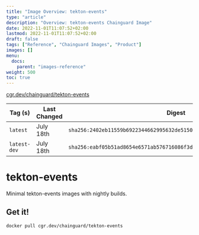 ```yaml
---
title: "Image Overview: tekton-events"
type: "article"
description: "Overview: tekton-events Chainguard Image"
date: 2022-11-01T11:07:52+02:00
lastmod: 2022-11-01T11:07:52+02:00
draft: false
tags: ["Reference", "Chainguard Images", "Product"]
images: []
menu:
  docs:
    parent: "images-reference"
weight: 500
toc: true
---
```


[cgr.dev/chainguard/tekton-events](https://github.com/chainguard-images/images/tree/main/images/tekton-events)

| Tag (s)       | Last Changed | Digest                                                                    |
|---------------|--------------|---------------------------------------------------------------------------|
|  `latest`     | July 18th    | `sha256:2402eb11559b6922344662995632de5150e305b647d031d1e8f8cde90aafe06f` |
|  `latest-dev` | July 18th    | `sha256:eabf05b51ad8654e6571ab576716086f3db215dd1aacfa51a1f2c386850f4baf` |

# tekton-events

Minimal tekton-events images with nightly builds.

## Get it!

```shell
docker pull cgr.dev/chainguard/tekton-events
```
